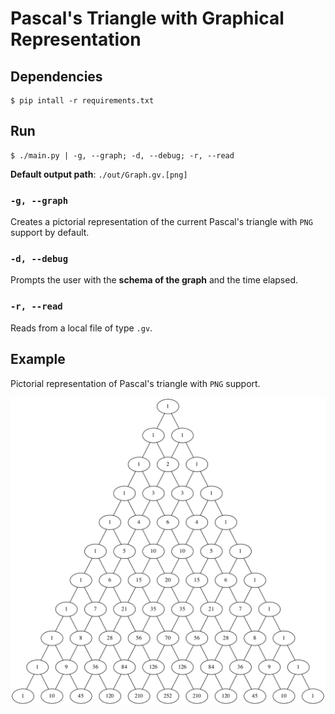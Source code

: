 # Pascal's Triangle with Graphical Representation

## Dependencies
```shell
$ pip intall -r requirements.txt
```

## Run
```shell
$ ./main.py | -g, --graph; -d, --debug; -r, --read
```

__Default output path__: 
`
./out/Graph.gv.[png]
`

### `-g, --graph`
Creates a pictorial representation of the current 
Pascal's triangle with `PNG` support by default.

### `-d, --debug`
Prompts the user with the __schema of the graph__ and the time elapsed.

### `-r, --read`
Reads from a local file of type `.gv`.

## Example
Pictorial representation of Pascal's triangle with `PNG` support.

![example][out_example]

<!-- Links and refs -->
[out_example]: ./out/Graph.gv.png
